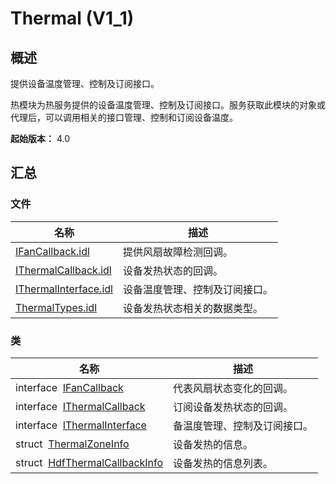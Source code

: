 # Thermal (V1_1)


## 概述

提供设备温度管理、控制及订阅接口。

热模块为热服务提供的设备温度管理、控制及订阅接口。服务获取此模块的对象或代理后，可以调用相关的接口管理、控制和订阅设备温度。

**起始版本：** 4.0


## 汇总


### 文件

| 名称 | 描述 | 
| -------- | -------- |
| [IFanCallback.idl](_i_fan_callback_8idl_v11.md) | 提供风扇故障检测回调。 | 
| [IThermalCallback.idl](_i_thermal_callback_8idl_v11.md) | 设备发热状态的回调。 | 
| [IThermalInterface.idl](_i_thermal_interface_8idl_v11.md) | 设备温度管理、控制及订阅接口。 | 
| [ThermalTypes.idl](_thermal_types_8idl_v11.md) | 设备发热状态相关的数据类型。 | 


### 类

| 名称 | 描述 | 
| -------- | -------- |
| interface&nbsp;&nbsp;[IFanCallback](interface_i_fan_callback_v11.md) | 代表风扇状态变化的回调。 | 
| interface&nbsp;&nbsp;[IThermalCallback](interface_i_thermal_callback_v11.md) | 订阅设备发热状态的回调。 | 
| interface&nbsp;&nbsp;[IThermalInterface](interface_i_thermal_interface_v11.md) | 备温度管理、控制及订阅接口。 | 
| struct&nbsp;&nbsp;[ThermalZoneInfo](_thermal_zone_info_v11.md) | 设备发热的信息。 | 
| struct&nbsp;&nbsp;[HdfThermalCallbackInfo](_hdf_thermal_callback_info_v11.md) | 设备发热的信息列表。 | 
